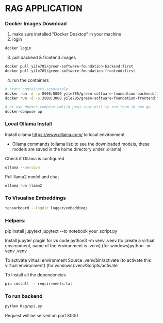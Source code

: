 # RAG APPLICATION

### Docker Images Download
1. make sure installed "Docker Desktop" in your machine
2. login 
```bash
docker login
```
3. pull backend & frontend images
```bash
docker pull yile785/green-software-foundation-backend:first
docker pull yile785/green-software-foundation-frontend:first
```
4. run the containers
```bash
# start containers separately
docker run -d -p 8000:8000 yile785/green-software-foundation-backend:first
docker run -d -p 3000:3000 yile785/green-software-foundation-frontend:first

# or use docker-compose.yml(in proj root dir) to run them in one go
docker-compose up
```

### Local Ollama Install
Install ollama https://www.ollama.com/ to local environment
- Ollama commands (ollama list: to see the downloaded models, these models are saved in the home directory under .ollama)

Check if Ollama is configured
```bash
ollama --version
```

Pull llama2 model and chat
```bash
ollama run llama2
```

### To Visualise Embeddings
```bash
tensorboard --logdir logger/embeddings
```

### Helpers:
pip install jupytext
jupytext --to notebook your_script.py

Install jupyter plugin for vs code 
python3 -m venv .venv (to create a virtual environment, name of the environment is .venv)
  (for windows)python -m venv .venv

To activate virtual environment
Source .venv/bin/activate (to activate this virtual environment)
  (for windows).venv/Scripts/activate 

To Install all the dependencies
```bash
pip install -r requirements.txt 
```

### To run backend 
```bash
python Rag/api.py
```
Request will be served on port 8000





